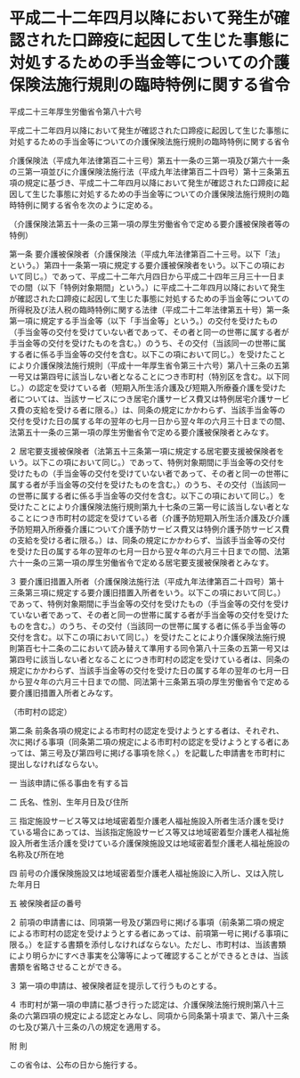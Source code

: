 # 平成二十二年四月以降において発生が確認された口蹄疫に起因して生じた事態に対処するための手当金等についての介護保険法施行規則の臨時特例に関する省令

平成二十三年厚生労働省令第八十六号

平成二十二年四月以降において発生が確認された口蹄疫に起因して生じた事態に対処するための手当金等についての介護保険法施行規則の臨時特例に関する省令

介護保険法（平成九年法律第百二十三号）第五十一条の三第一項及び第六十一条の三第一項並びに介護保険法施行法（平成九年法律第百二十四号）第十三条第五項の規定に基づき、平成二十二年四月以降において発生が確認された口蹄疫に起因して生じた事態に対処するための手当金等についての介護保険法施行規則の臨時特例に関する省令を次のように定める。

（介護保険法第五十一条の三第一項の厚生労働省令で定める要介護被保険者等の特例）

第一条 要介護被保険者（介護保険法（平成九年法律第百二十三号。以下「法」という。）第四十一条第一項に規定する要介護被保険者をいう。以下この項において同じ。）であって、平成二十二年六月四日から平成二十四年三月三十一日までの間（以下「特例対象期間」という。）に平成二十二年四月以降において発生が確認された口蹄疫に起因して生じた事態に対処するための手当金等についての所得税及び法人税の臨時特例に関する法律（平成二十二年法律第五十号）第一条第一項に規定する手当金等（以下「手当金等」という。）の交付を受けたもの（手当金等の交付を受けていない者であって、その者と同一の世帯に属する者が手当金等の交付を受けたものを含む。）のうち、その交付（当該同一の世帯に属する者に係る手当金等の交付を含む。以下この項において同じ。）を受けたことにより介護保険法施行規則（平成十一年厚生省令第三十六号）第八十三条の五第一号又は第四号に該当しない者となることにつき市町村（特別区を含む。以下同じ。）の認定を受けている者（短期入所生活介護及び短期入所療養介護を受けた者については、当該サービスにつき居宅介護サービス費又は特例居宅介護サービス費の支給を受ける者に限る。）は、同条の規定にかかわらず、当該手当金等の交付を受けた日の属する年の翌年の七月一日から翌々年の六月三十日までの間、法第五十一条の三第一項の厚生労働省令で定める要介護被保険者とみなす。

２ 居宅要支援被保険者（法第五十三条第一項に規定する居宅要支援被保険者をいう。以下この項において同じ。）であって、特例対象期間に手当金等の交付を受けたもの（手当金等の交付を受けていない者であって、その者と同一の世帯に属する者が手当金等の交付を受けたものを含む。）のうち、その交付（当該同一の世帯に属する者に係る手当金等の交付を含む。以下この項において同じ。）を受けたことにより介護保険法施行規則第九十七条の三第一号に該当しない者となることにつき市町村の認定を受けている者（介護予防短期入所生活介護及び介護予防短期入所療養介護について介護予防サービス費又は特例介護予防サービス費の支給を受ける者に限る。）は、同条の規定にかかわらず、当該手当金等の交付を受けた日の属する年の翌年の七月一日から翌々年の六月三十日までの間、法第六十一条の三第一項の厚生労働省令で定める居宅要支援被保険者とみなす。

３ 要介護旧措置入所者（介護保険法施行法（平成九年法律第百二十四号）第十三条第三項に規定する要介護旧措置入所者をいう。以下この項において同じ。）であって、特例対象期間に手当金等の交付を受けたもの（手当金等の交付を受けていない者であって、その者と同一の世帯に属する者が手当金等の交付を受けたものを含む。）のうち、その交付（当該同一の世帯に属する者に係る手当金等の交付を含む。以下この項において同じ。）を受けたことにより介護保険法施行規則第百七十二条の二において読み替えて準用する同令第八十三条の五第一号又は第四号に該当しない者となることにつき市町村の認定を受けている者は、同条の規定にかかわらず、当該手当金等の交付を受けた日の属する年の翌年の七月一日から翌々年の六月三十日までの間、同法第十三条第五項の厚生労働省令で定める要介護旧措置入所者とみなす。

（市町村の認定）

第二条 前条各項の規定による市町村の認定を受けようとする者は、それぞれ、次に掲げる事項（同条第二項の規定による市町村の認定を受けようとする者にあっては、第三号及び第四号に掲げる事項を除く。）を記載した申請書を市町村に提出しなければならない。

一 当該申請に係る事由を有する旨

二 氏名、性別、生年月日及び住所

三 指定施設サービス等又は地域密着型介護老人福祉施設入所者生活介護を受けている場合にあっては、当該指定施設サービス等又は地域密着型介護老人福祉施設入所者生活介護を受けている介護保険施設又は地域密着型介護老人福祉施設の名称及び所在地

四 前号の介護保険施設又は地域密着型介護老人福祉施設に入所し、又は入院した年月日

五 被保険者証の番号

２ 前項の申請書には、同項第一号及び第四号に掲げる事項（前条第二項の規定による市町村の認定を受けようとする者にあっては、前項第一号に掲げる事項に限る。）を証する書類を添付しなければならない。ただし、市町村は、当該書類により明らかにすべき事実を公簿等によって確認することができるときは、当該書類を省略させることができる。

３ 第一項の申請は、被保険者証を提示して行うものとする。

４ 市町村が第一項の申請に基づき行った認定は、介護保険法施行規則第八十三条の六第四項の規定による認定とみなし、同項から同条第十項まで、第八十三条の七及び第八十三条の八の規定を適用する。

附 則

この省令は、公布の日から施行する。
